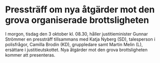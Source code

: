 # Pressträff om nya åtgärder mot den grova organiserade brottsligheten

I morgon, tisdag den 3 oktober kl. 08.30, håller justitieminister Gunnar Strömmer en pressträff tillsammans med Katja Nyberg (SD), talesperson i polisfrågor, Camilla Brodin (KD), gruppledare samt Martin Melin (L), ersättare i justitieutskottet. Nya åtgärder mot den grova brottsligheten kommer att presenteras.
